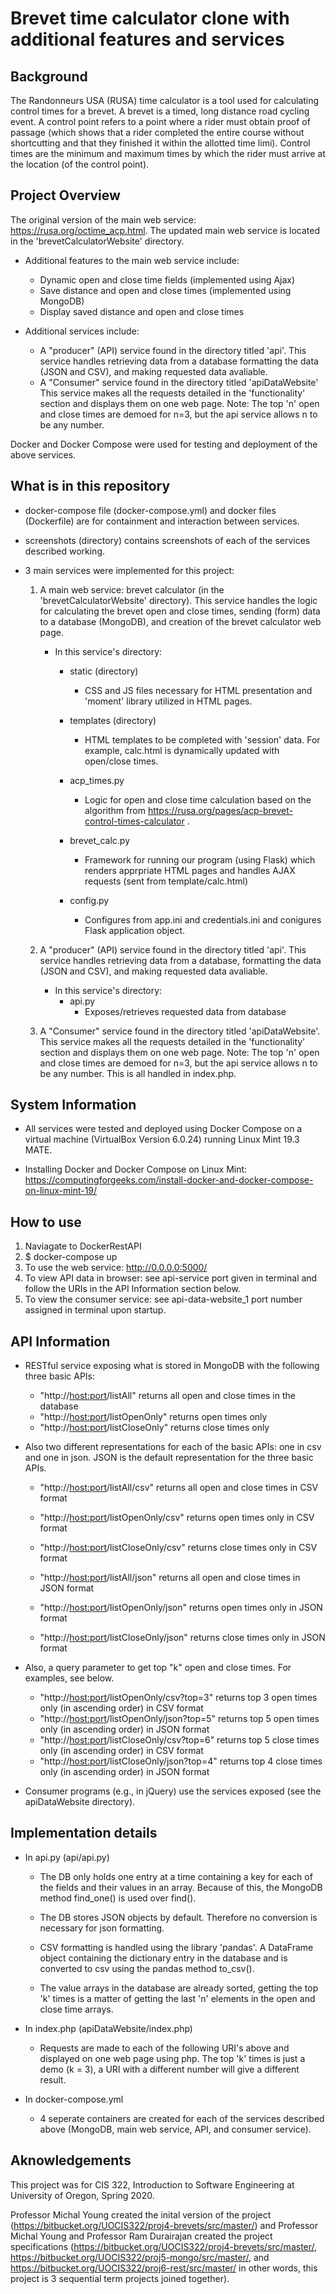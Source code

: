 # Brevet time calculator clone with additional features and services
## Background
The Randonneurs USA (RUSA) time calculator is a tool used for calculating control times for a brevet. A brevet is a timed, long distance road cycling event. A control point refers to a point where a rider must obtain proof of passage (which shows that a rider completed the entire course without shortcutting and that they finished it within the allotted time limi). Control times are the minimum and maximum times by which the rider must arrive at the location (of the control point).

## Project Overview
The original version of the main web service: https://rusa.org/octime_acp.html. The updated main web service is located in the 'brevetCalculatorWebsite' directory.

* Additional features to the main web service include: 
    * Dynamic open and close time fields (implemented using Ajax)
    * Save distance and open and close times (implemented using MongoDB)
    * Display saved distance and open and close times

* Additional services include:
    * A "producer" (API) service found in the directory titled 'api'. This service handles retrieving data from a database formatting the data (JSON and CSV), and making requested data avaliable. 
    * A "Consumer" service found in the directory titled 'apiDataWebsite' This service makes all the requests detailed in the 'functionality' section and displays them on one web page. Note: The top 'n' open and close times are demoed for n=3, but the api service allows n to be any number.

Docker and Docker Compose were used for testing and deployment of the above services.

## What is in this repository
* docker-compose file (docker-compose.yml) and docker files (Dockerfile) are for containment and interaction between services.

* screenshots (directory) contains screenshots of each of the services described working. 

* 3 main services were implemented for this project:
    1. A main web service: brevet calculator (in the 'brevetCalculatorWebsite' directory). This service handles the logic for calculating the brevet open and close times, sending (form) data to a database (MongoDB), and creation of the brevet calculator web page.

        * In this service's directory:
            * static (directory)
                * CSS and JS files necessary for HTML presentation and 'moment' library utilized in HTML pages.

            * templates (directory)
                * HTML templates to be completed with 'session' data. For example, calc.html is dynamically updated with open/close times.

            * acp_times.py
                * Logic for open and close time calculation based on the algorithm from https://rusa.org/pages/acp-brevet-control-times-calculator .

            * brevet_calc.py
                * Framework for running our program (using Flask) which renders apprpriate HTML pages and handles AJAX requests (sent from template/calc.html)

            * config.py
                * Configures from app.ini and credentials.ini and conigures Flask application object.

    2. A "producer" (API) service found in the directory titled 'api'. This service handles retrieving data from a database, formatting the data (JSON and CSV), and making requested data avaliable.
        * In this service's directory:
            * api.py
                * Exposes/retrieves requested data from database

    3. A "Consumer" service found in the directory titled 'apiDataWebsite'. This service makes all the requests detailed in the 'functionality' section and displays them on one web page. Note: The top 'n' open and close times are demoed for n=3, but the api service allows n to be any number. This is all handled in index.php. 

## System Information
* All services were tested and deployed using Docker Compose on a virtual machine (VirtualBox Version 6.0.24) running Linux Mint 19.3 MATE.

* Installing Docker and Docker Compose on Linux Mint:
https://computingforgeeks.com/install-docker-and-docker-compose-on-linux-mint-19/

## How to use
1. Naviagate to DockerRestAPI
2. $ docker-compose up
3. To use the web service: http://0.0.0.0:5000/
4. To view API data in browser: see api-service port given in terminal and follow the URIs in the API Information section below.
5. To view the consumer service: see api-data-website_1 port number assigned in terminal upon startup.

## API Information

* RESTful service exposing what is stored in MongoDB with the following three basic APIs:
    * "http://<host:port>/listAll" returns all open and close times in the database
    * "http://<host:port>/listOpenOnly" returns open times only
    * "http://<host:port>/listCloseOnly" returns close times only

* Also two different representations for each of the basic APIs: one in csv and one in json. JSON is the default representation for the three basic APIs.
    * "http://<host:port>/listAll/csv" returns all open and close times in CSV format
    * "http://<host:port>/listOpenOnly/csv" returns open times only in CSV format
    * "http://<host:port>/listCloseOnly/csv" returns close times only in CSV format

    * "http://<host:port>/listAll/json" returns all open and close times in JSON format
    * "http://<host:port>/listOpenOnly/json" returns open times only in JSON format
    * "http://<host:port>/listCloseOnly/json" returns close times only in JSON format

* Also, a query parameter to get top "k" open and close times. For examples, see below.

    * "http://<host:port>/listOpenOnly/csv?top=3" returns top 3 open times only (in ascending order) in CSV format
    * "http://<host:port>/listOpenOnly/json?top=5" returns top 5 open times only (in ascending order) in JSON format
    * "http://<host:port>/listCloseOnly/csv?top=6" returns top 5 close times only (in ascending order) in CSV format
    * "http://<host:port>/listCloseOnly/json?top=4" returns top 4 close times only (in ascending order) in JSON format

* Consumer programs (e.g., in jQuery) use the services exposed (see the apiDataWebsite directory).

## Implementation details
* In api.py (api/api.py)
    * The DB only holds one entry at a time containing a key for each of the fields and their values in an array. Because of this, the MongoDB method find_one() is used over find().

    * The DB stores JSON objects by default. Therefore no conversion is necessary for json formatting.

    * CSV formatting is handled using the library 'pandas'. A DataFrame object containing the dictionary entry in the database and is converted to csv using the pandas method to_csv().

    * The value arrays in the database are already sorted, getting the top 'k' times is a matter of getting the last 'n' elements in the open and close time arrays.

* In index.php (apiDataWebsite/index.php)
    * Requests are made to each of the following URI's above and displayed on one web page using php. The top 'k' times is just a demo (k = 3), a URI with a different number will give a different result.

* In docker-compose.yml
    * 4 seperate containers are created for each of the services described above (MongoDB, main web service, API, and consumer service).

## Aknowledgements
This project was for CIS 322, Introduction to Software Engineering at University of Oregon, Spring 2020.

Professor Michal Young created the inital version of the project (https://bitbucket.org/UOCIS322/proj4-brevets/src/master/) and Professor Michal Young and Professor Ram Durairajan created the project specifications (https://bitbucket.org/UOCIS322/proj4-brevets/src/master/, https://bitbucket.org/UOCIS322/proj5-mongo/src/master/, and https://bitbucket.org/UOCIS322/proj6-rest/src/master/ in other words, this project is 3 sequential term projects joined together).